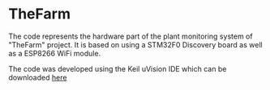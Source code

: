 # TheFarm

The code represents the hardware part of the plant monitoring system of "TheFarm" project. It is based on using a STM32F0 Discovery board as well as a ESP8266 WiFi module.

The code was developed using the Keil uVision IDE which can be downloaded [here](http://www2.keil.com/mdk5/uvision/)
